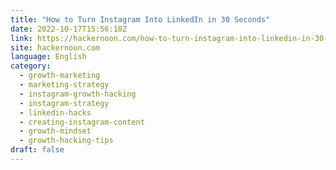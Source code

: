 ```yaml
---
title: "How to Turn Instagram Into LinkedIn in 30 Seconds"
date: 2022-10-17T15:56:18Z
link: https://hackernoon.com/how-to-turn-instagram-into-linkedin-in-30-seconds?source=rss&utm_medium=RSS&utm_source=news.12bit.vn
site: hackernoon.com
language: English
category:
  - growth-marketing
  - marketing-strategy
  - instagram-growth-hacking
  - instagram-strategy
  - linkedin-hacks
  - creating-instagram-content
  - growth-mindset
  - growth-hacking-tips
draft: false
---
```

